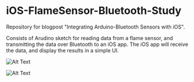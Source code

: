 # iOS-FlameSensor-Bluetooth-Study

Repository for blogpost "Integrating Arduino-Bluetooth Sensors with iOS".

Consists of Arudino sketch for reading data from a flame sensor, and transmitting the data over Bluetooth to an iOS app. The iOS app will
receive the data, and display the results in a simple UI. 

![Alt Text](https://github.com/narner/iOS-FlameSensor-Bluetooth-Study/raw/master/ReadmeResources/Circuit.jpg)

![Alt Text](https://github.com/narner/iOS-FlameSensor-Bluetooth-Study/raw/master/ReadmeResources/Demo.gif)
